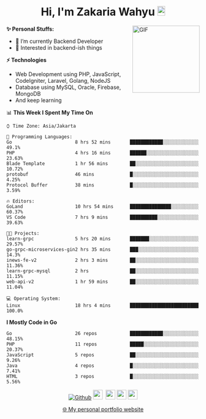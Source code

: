 <h1 align="center">Hi, I'm Zakaria Wahyu <img src="https://github.com/TheDudeThatCode/TheDudeThatCode/blob/master/Assets/Hi.gif" width="20px" height="25px"></h1>

<img align="right" alt="GIF" height="175px" src="https://www.nayakapratama.co.id/wp-content/uploads/2019/07/Website-Maintenance.gif" />

**✨ Personal Stuffs:**
- 🔭 I’m currently Backend Developer
- 🌱 Interested in backend-ish things

**⚡ Technologies**
- Web Development using PHP, JavaScript, CodeIgniter, Laravel, Golang, NodeJS
- Database using MySQL, Oracle, Firebase, MongoDB
- And keep learning

<!--START_SECTION:waka-->
📊 **This Week I Spent My Time On** 

```text
⌚︎ Time Zone: Asia/Jakarta

💬 Programming Languages: 
Go                       8 hrs 52 mins       ████████████░░░░░░░░░░░░░   49.1% 
PHP                      4 hrs 16 mins       ██████░░░░░░░░░░░░░░░░░░░   23.63% 
Blade Template           1 hr 56 mins        ██░░░░░░░░░░░░░░░░░░░░░░░   10.72% 
protobuf                 46 mins             █░░░░░░░░░░░░░░░░░░░░░░░░   4.25% 
Protocol Buffer          38 mins             █░░░░░░░░░░░░░░░░░░░░░░░░   3.59%

🔥 Editors: 
GoLand                   10 hrs 54 mins      ███████████████░░░░░░░░░░   60.37% 
VS Code                  7 hrs 9 mins        ██████████░░░░░░░░░░░░░░░   39.63%

🐱‍💻 Projects: 
learn-grpc               5 hrs 20 mins       ███████░░░░░░░░░░░░░░░░░░   29.57% 
go-grpc-microservices-gin2 hrs 35 mins       ███░░░░░░░░░░░░░░░░░░░░░░   14.3% 
inews-fe-v2              2 hrs 3 mins        ██░░░░░░░░░░░░░░░░░░░░░░░   11.36% 
learn-grpc-mysql         2 hrs               ██░░░░░░░░░░░░░░░░░░░░░░░   11.15% 
web-api-v2               1 hr 59 mins        ██░░░░░░░░░░░░░░░░░░░░░░░   11.04%

💻 Operating System: 
Linux                    18 hrs 4 mins       █████████████████████████   100.0%

```

**I Mostly Code in Go** 

```text
Go                       26 repos            ████████████░░░░░░░░░░░░░   48.15% 
PHP                      11 repos            █████░░░░░░░░░░░░░░░░░░░░   20.37% 
JavaScript               5 repos             ██░░░░░░░░░░░░░░░░░░░░░░░   9.26% 
Java                     4 repos             █░░░░░░░░░░░░░░░░░░░░░░░░   7.41% 
HTML                     3 repos             █░░░░░░░░░░░░░░░░░░░░░░░░   5.56%

```



<!--END_SECTION:waka-->

<p align="center">
<a href="https://github.com/zakariawahyu" target="_blank"><img alt="Github" src="https://img.shields.io/badge/GitHub-%2312100E.svg?&style=for-the-badge&logo=Github&logoColor=white" /></a>
<a href="https://www.twitter.com/_zakariawahyu"><img src="https://img.shields.io/badge/twitter-%231DA1F2.svg?&style=for-the-badge&logo=twitter&logoColor=white" height=25></a> 
<a href="https://www.linkedin.com/in/zakariawahyu"><img src="https://img.shields.io/badge/linkedin-%230077B5.svg?&style=for-the-badge&logo=linkedin&logoColor=white" height=25></a> 
<a href="https://www.instagram.com/_zakariawahyu"><img src="https://img.shields.io/badge/instagram-%23E4405F.svg?&style=for-the-badge&logo=instagram&logoColor=white" height=25></a>
<a href="https://medium.com/@zakariawahyu"><img src="https://img.shields.io/badge/Medium-12100E?style=for-the-badge&logo=medium&logoColor=white" height=25></a>
</p>
<p align="center"><a href="https://www.zakariawahyu.com" target="_blank">🌐 My personal portfolio website</a></p>
